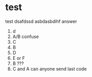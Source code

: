 # test
test
dsafdssd
asbdasbdihf
answer

1. d
2. A/B confuse
3. C
4. B
5. D
6. E or F
7. B ???
8. C and A
can anyone send last code 
